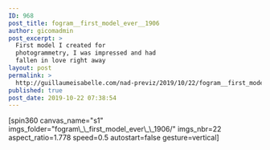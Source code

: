 ```yaml
---
ID: 968
post_title: fogram__first_model_ever__1906
author: gicomadmin
post_excerpt: >
  First model I created for
  photogrammetry, I was impressed and had
  fallen in love right away
layout: post
permalink: >
  http://guillaumeisabelle.com/nad-previz/2019/10/22/fogram__first_model_ever__1906/
published: true
post_date: 2019-10-22 07:38:54
---
```

<!-- wp:shortcode --> [spin360 canvas_name="s1" imgs_folder="fogram\_\_first_model_ever\_\_1906/" imgs_nbr=22 aspect_ratio=1.778 speed=0.5 autostart=false gesture=vertical] 

<!-- /wp:shortcode -->